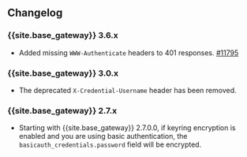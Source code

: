 ## Changelog

### {{site.base_gateway}} 3.6.x
* Added missing `WWW-Authenticate` headers to 401 responses.
 [#11795](https://github.com/Kong/kong/issues/11795)

### {{site.base_gateway}} 3.0.x
* The deprecated `X-Credential-Username` header has been removed.

### {{site.base_gateway}} 2.7.x
* Starting with {{site.base_gateway}} 2.7.0.0, if keyring encryption is enabled
and you are using basic authentication, the `basicauth_credentials.password` field will be encrypted.
